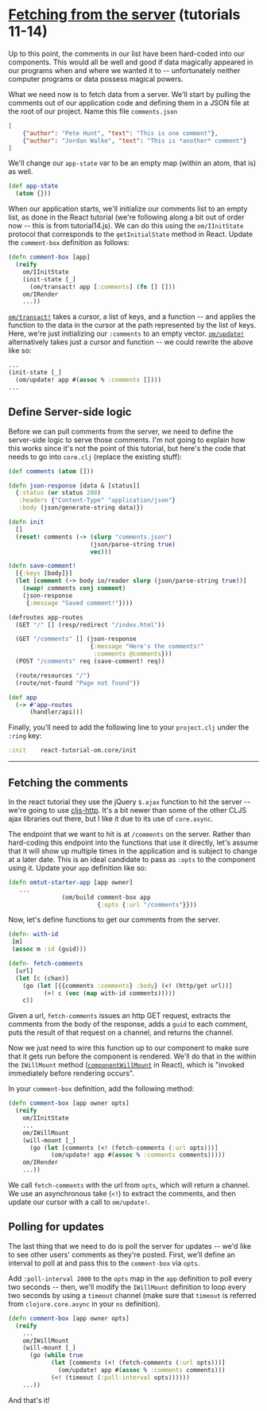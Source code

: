 # [Fetching from the server](http://facebook.github.io/react/docs/tutorial.html#fetching-from-the-server) (tutorials 11-14)

Up to this point, the comments in our list have been hard-coded into
our components. This would all be well and good if data magically
appeared in our programs when and where we wanted it to --
unfortunately neither computer programs or data possess magical
powers.

What we need now is to fetch data from a server. We'll start by
pulling the comments out of our application code and defining them in
a JSON file at the root of our project. Name this file `comments.json`

```json
[
    {"author": "Pete Hunt", "text": "This is one comment"},
    {"author": "Jordan Walke", "text": "This is *another* comment"}
]
```

We'll change our `app-state` var to be an empty map (within an atom,
that is) as well.

```clojure
(def app-state
  (atom {}))
```

When our application starts, we'll initialize our comments list to an
empty list, as done in the React tutorial (we're following along a bit
out of order now -- this is from tutorial14.js). We can do this using
the `om/IInitState` protocol that corresponds to the `getInitialState`
method in React. Update the `comment-box` definition as follows:

```clojure
(defn comment-box [app]
  (reify
    om/IInitState
    (init-state [_]
      (om/transact! app [:comments] (fn [] []))
    om/IRender
    ...))
```

[`om/transact!`](https://github.com/swannodette/om/blob/master/src/om/core.cljs#L428)
takes a cursor, a list of keys, and a function -- and applies the
function to the data in the cursor at the path represented by the list
of keys. Here, we're just initializing our `:comments` to an empty
vector. [`om/update!`](https://github.com/swannodette/om/blob/master/src/om/core.cljs#L457)
alternatively takes just a cursor and function -- we could rewrite the
above like so:

```clojure
...
(init-state [_]
  (om/update! app #(assoc % :comments [])))
...
```

## Define Server-side logic

Before we can pull comments from the server, we need to define the
server-side logic to serve those comments. I'm not going to explain
how this works since it's not the point of this tutorial, but here's
the code that needs to go into `core.clj` (replace the existing stuff):

```clojure
(def comments (atom []))

(defn json-response [data & [status]]
  {:status (or status 200)
   :headers {"Content-Type" "application/json"}
   :body (json/generate-string data)})

(defn init
  []
  (reset! comments (-> (slurp "comments.json")
                       (json/parse-string true)
                       vec)))

(defn save-comment!
  [{:keys [body]}]
  (let [comment (-> body io/reader slurp (json/parse-string true))]
    (swap! comments conj comment)
    (json-response
     {:message "Saved comment!"})))

(defroutes app-routes
  (GET "/" [] (resp/redirect "/index.html"))

  (GET "/comments" [] (json-response
                       {:message "Here's the comments!"
                        :comments @comments}))
  (POST "/comments" req (save-comment! req))

  (route/resources "/")
  (route/not-found "Page not found"))

(def app
  (-> #'app-routes
      (handler/api)))
```

Finally, you'll need to add the following line to your `project.clj`
under the `:ring` key:

```clojure
:init    react-tutorial-om.core/init
```

---

## Fetching the comments

In the react tutorial they use the jQuery `$.ajax` function to hit the
server -- we're going to use
[cljs-http](https://github.com/r0man/cljs-http). It's a bit newer than
some of the other CLJS ajax libraries out there, but I like it due to
its use of `core.async`.

The endpoint that we want to hit is at `/comments` on the
server. Rather than hard-coding this endpoint into the functions that
use it directly, let's assume that it will show up multiple times in
the application and is subject to change at a later date. This is an
ideal candidate to pass as `:opts` to the component using it. Update
your `app` definition like so:

```clojure
(defn omtut-starter-app [app owner]
   ...
               (om/build comment-box app
                         {:opts {:url "/comments"}}))
```

Now, let's define functions to get our comments from the server.

```clojure
(defn- with-id
 [m]
 (assoc m :id (guid)))

(defn- fetch-comments
  [url]
  (let [c (chan)]
    (go (let [{{comments :comments} :body} (<! (http/get url))]
          (>! c (vec (map with-id comments)))))
    c))
```

Given a url, `fetch-comments` issues an http GET request, extracts the
comments from the body of the response, adds a `guid` to each comment,
puts the result of that request on a channel, and returns the channel.

Now we just need to wire this function up to our component to make
sure that it gets run before the component is rendered. We'll do that
in the within the `IWillMount` method
([`componentWillMount`](http://facebook.github.io/react/docs/component-specs.html#mounting-componentwillmount)
in React), which is "invoked immediately before rendering occurs".

In your `comment-box` definition, add the following method:

```clojure
(defn comment-box [app owner opts]
  (reify
    om/IInitState
    ...
    om/IWillMount
    (will-mount [_]
      (go (let [comments (<! (fetch-comments (:url opts)))]
            (om/update! app #(assoc % :comments comments)))))
    om/IRender
    ...))
```

We call `fetch-comments` with the url from `opts`, which will return a
channel. We use an asynchronous take (`<!`) to extract the comments,
and then update our cursor with a call to `om/update!`.

## Polling for updates

The last thing that we need to do is poll the server for updates --
we'd like to see other users' comments as they're posted. First, we'll
define an interval to poll at and pass this to the `comment-box` via
`opts`.

Add `:poll-interval 2000` to the `opts` map in the `app` definition to
poll every two seconds -- then, we'll modify the `IWillMount`
definition to loop every two seconds by using a `timeout` channel
(make sure that `timeout` is referred from `clojure.core.async` in
your `ns` definition).

```clojure
(defn comment-box [app owner opts]
  (reify
    ...
    om/IWillMount
    (will-mount [_]
      (go (while true
            (let [comments (<! (fetch-comments (:url opts)))]
              (om/update! app #(assoc % :comments comments)))
            (<! (timeout (:poll-interval opts))))))
    ...))
```

And that's it!
